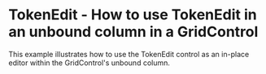# TokenEdit - How to use TokenEdit in an unbound column in a GridControl


This example illustrates how to use the TokenEdit control as an in-place editor within the GridControl's unbound column.

<br/>


